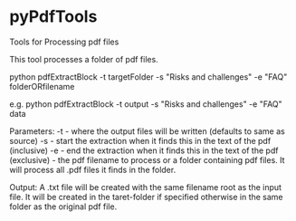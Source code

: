 # pyPdfTools
Tools for Processing pdf files

This tool processes a folder of pdf files.

python pdfExtractBlock -t targetFolder -s "Risks and challenges" -e "FAQ" folderORfilename

e.g.
python pdfExtractBlock -t output -s "Risks and challenges" -e "FAQ" data

Parameters:
-t <target-folder> - where the output files will be written (defaults to same as source)
-s <start marker> - start the extraction when it finds this in the text of the pdf (inclusive)
-e <end marker> - end the extraction when it finds this in the text of the pdf (exclusive)
<folder-or-filename> - the pdf filename to process or a folder containing pdf files. It will process all .pdf files it finds in the folder.

Output: 
A .txt file will be created with the same filename root as the input file. It will be created in the taret-folder if specified otherwise in the same folder as the original pdf file.


